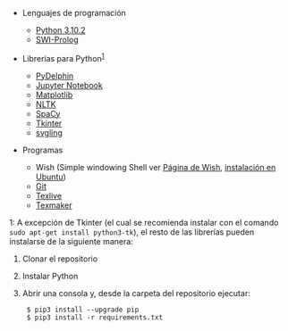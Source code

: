 - Lenguajes de programación
    - [Python 3.10.2](https://www.python.org/downloads/)
    - [SWI-Prolog](https://www.swi-prolog.org/download/stable)

- Librerías para Python<sup>[1](#piprequirements)</sup>
    - [PyDelphin](https://pydelphin.readthedocs.io/en/latest/)
    - [Jupyter Notebook](https://jupyter.org/)
    - [Matplotlib](https://matplotlib.org/)
    - [NLTK](https://www.nltk.org/)
    - [SpaCy](https://spacy.io/)
    - [Tkinter](https://docs.python.org/es/3/library/tkinter.html)
    - [svgling](https://pypi.org/project/svgling/)


- Programas
    - Wish (Simple windowing Shell ver [Página de Wish](https://www.tcl.tk/man/tcl8.7/UserCmd/wish.html), [instalación en Ubuntu](https://zoomadmin.com/HowToInstall/UbuntuPackage/wish))
    - [Git](https://git-scm.com/)
    - [Texlive](https://www.tug.org/texlive/)
    - [Texmaker](https://www.xm1math.net/texmaker/)

<a name="piprequirements">1</a>: A excepción de Tkinter (el cual se recomienda instalar con el comando `sudo apt-get install python3-tk`), el resto de las librerías pueden instalarse de la siguiente manera:

1. Clonar el repositorio
2. Instalar Python
3. Abrir una consola y, desde la carpeta del repositorio ejecutar:

        $ pip3 install --upgrade pip
        $ pip3 install -r requirements.txt
